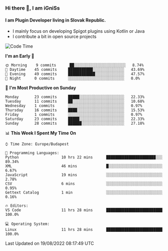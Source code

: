 ### Hi there 👋, I am iGniSs

#### I am Plugin Developer living in Slovak Republic.
- I mainly focus on developing Spigot plugins using Kotlin or Java
- I contribute a bit in open source projects

<!--START_SECTION:waka-->
![Code Time](http://img.shields.io/badge/Code%20Time-894%20hrs%2050%20mins-blue)

**I'm an Early 🐤** 

```text
🌞 Morning    9 commits      ██░░░░░░░░░░░░░░░░░░░░░░░   8.74% 
🌆 Daytime    45 commits     ███████████░░░░░░░░░░░░░░   43.69% 
🌃 Evening    49 commits     ████████████░░░░░░░░░░░░░   47.57% 
🌙 Night      0 commits      ░░░░░░░░░░░░░░░░░░░░░░░░░   0.0%

```
📅 **I'm Most Productive on Sunday** 

```text
Monday       23 commits     █████░░░░░░░░░░░░░░░░░░░░   22.33% 
Tuesday      11 commits     ██░░░░░░░░░░░░░░░░░░░░░░░   10.68% 
Wednesday    1 commits      ░░░░░░░░░░░░░░░░░░░░░░░░░   0.97% 
Thursday     16 commits     ████░░░░░░░░░░░░░░░░░░░░░   15.53% 
Friday       1 commits      ░░░░░░░░░░░░░░░░░░░░░░░░░   0.97% 
Saturday     23 commits     █████░░░░░░░░░░░░░░░░░░░░   22.33% 
Sunday       28 commits     ██████░░░░░░░░░░░░░░░░░░░   27.18%

```


📊 **This Week I Spent My Time On** 

```text
⌚︎ Time Zone: Europe/Budapest

💬 Programming Languages: 
Python                   10 hrs 22 mins      ██████████████████████░░░   89.34% 
XML                      46 mins             █░░░░░░░░░░░░░░░░░░░░░░░░   6.67% 
JavaScript               19 mins             ░░░░░░░░░░░░░░░░░░░░░░░░░   2.78% 
CSV                      6 mins              ░░░░░░░░░░░░░░░░░░░░░░░░░   0.95% 
Gettext Catalog          1 min               ░░░░░░░░░░░░░░░░░░░░░░░░░   0.16%

🔥 Editors: 
VS Code                  11 hrs 28 mins      █████████████████████████   100.0%

💻 Operating System: 
Linux                    11 hrs 28 mins      █████████████████████████   100.0%

```


 Last Updated on 19/08/2022 08:17:49 UTC
<!--END_SECTION:waka-->